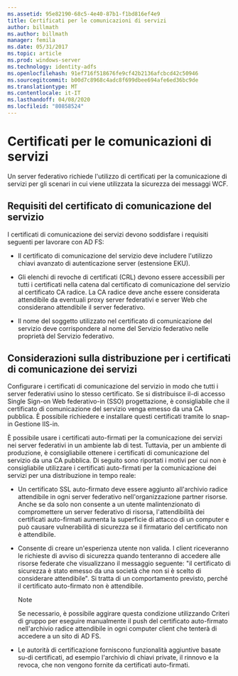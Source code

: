 ```yaml
---
ms.assetid: 95e82190-68c5-4e40-87b1-f1bd816ef4e9
title: Certificati per le comunicazioni di servizi
author: billmath
ms.author: billmath
manager: femila
ms.date: 05/31/2017
ms.topic: article
ms.prod: windows-server
ms.technology: identity-adfs
ms.openlocfilehash: 91ef716f518676fe9cf42b2136afcbcd42c50946
ms.sourcegitcommit: b00d7c8968c4adc8f699dbee694afe6ed36bc9de
ms.translationtype: MT
ms.contentlocale: it-IT
ms.lasthandoff: 04/08/2020
ms.locfileid: "80858524"
---
```

# <a name="service-communications-certificates"></a>Certificati per le comunicazioni di servizi

Un server federativo richiede l'utilizzo di certificati per la comunicazione di servizi per gli scenari in cui viene utilizzata la sicurezza dei messaggi WCF.  
  
## <a name="service-communication-certificate-requirements"></a>Requisiti del certificato di comunicazione del servizio  
I certificati di comunicazione dei servizi devono soddisfare i requisiti seguenti per lavorare con AD FS:  
  
-   Il certificato di comunicazione del servizio deve includere l'utilizzo chiavi avanzato di autenticazione server \(estensione EKU\).  
  
-   Gli elenchi di revoche di certificati \(CRL\) devono essere accessibili per tutti i certificati nella catena dal certificato di comunicazione del servizio al certificato CA radice. La CA radice deve anche essere considerata attendibile da eventuali proxy server federativi e server Web che considerano attendibile il server federativo.  
  
-   Il nome del soggetto utilizzato nel certificato di comunicazione del servizio deve corrispondere al nome del Servizio federativo nelle proprietà del Servizio federativo.  
  
## <a name="deployment-considerations-for-service-communication-certificates"></a>Considerazioni sulla distribuzione per i certificati di comunicazione dei servizi  
Configurare i certificati di comunicazione del servizio in modo che tutti i server federativi usino lo stesso certificato. Se si distribuisce il\-di accesso Single Sign-on Web federativo\-in \(SSO\) progettazione, è consigliabile che il certificato di comunicazione del servizio venga emesso da una CA pubblica. È possibile richiedere e installare questi certificati tramite lo snap-in Gestione IIS\-in.  
  
È possibile usare i certificati auto\-firmati per la comunicazione dei servizi nei server federativi in un ambiente lab di test. Tuttavia, per un ambiente di produzione, è consigliabile ottenere i certificati di comunicazione del servizio da una CA pubblica. Di seguito sono riportati i motivi per cui non è consigliabile utilizzare i certificati auto\-firmati per la comunicazione dei servizi per una distribuzione in tempo reale:  
  
-   Un certificato SSL auto\-firmato deve essere aggiunto all'archivio radice attendibile in ogni server federativo nell'organizzazione partner risorse. Anche se da solo non consente a un utente malintenzionato di compromettere un server federativo di risorsa, l'attendibilità dei certificati auto\-firmati aumenta la superficie di attacco di un computer e può causare vulnerabilità di sicurezza se il firmatario del certificato non è attendibile.  
  
-   Consente di creare un'esperienza utente non valida. I client riceveranno le richieste di avviso di sicurezza quando tenteranno di accedere alle risorse federate che visualizzano il messaggio seguente: "il certificato di sicurezza è stato emesso da una società che non si è scelto di considerare attendibile". Si tratta di un comportamento previsto, perché il certificato auto\-firmato non è attendibile.  
  
    > [!NOTE]  
    > Se necessario, è possibile aggirare questa condizione utilizzando Criteri di gruppo per eseguire manualmente il push del certificato auto\-firmato nell'archivio radice attendibile in ogni computer client che tenterà di accedere a un sito di AD FS.  
  
-   Le autorità di certificazione forniscono funzionalità aggiuntive basate su\-di certificati, ad esempio l'archivio di chiavi private, il rinnovo e la revoca, che non vengono fornite da certificati auto\-firmati.  
  

